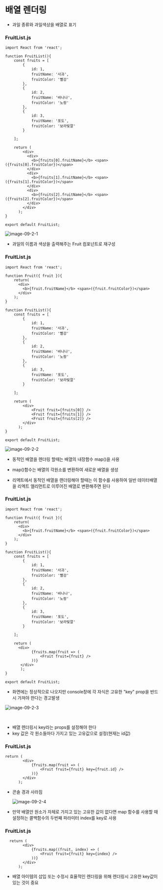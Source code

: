 # 배열 렌더링

- 과일 종류와 과일색상을 배열로 표기

### FruitList.js

```
import React from 'react';

function FruitList(){
    const fruits = [
        {
            id: 1,
            fruitName: '사과',
            fruitColor: '빨강'
        },
        {
            id: 2,
            fruitName: '바나나',
            fruitColor: '노랑'
        },
        {
            id: 3,
            fruitName: '포도',
            fruitColor: '보라빛깔'
        }

    ];

    return (
        <div>
          <div>
            <b>{fruits[0].fruitName}</b> <span> ({fruits[0].fruitColor})</span>
          </div>
          <div>
            <b>{fruits[1].fruitName}</b> <span> ({fruits[1].fruitColor})</span>
          </div>
          <div>
            <b>{fruits[2].fruitName}</b> <span> ({fruits[2].fruitColor})</span>
          </div>
        </div>
      );
}

export default FruitList;
```

 



![image-09-2-1](./resources/image/image-09-2-1.png)





- 과일의 이름과 색상을 출력해주는 Fruit 컴포넌트로 재구성 

###  FruitList.js

```
import React from 'react';

function Fruit({ fruit }){
    return(
      <div>
        <b>{fruit.fruitName}</b> <span>({fruit.fruitColor})</span>
      </div>       
    );
}

function FruitList(){
    const fruits = [
        {
            id: 1,
            fruitName: '사과',
            fruitColor: '빨강'
        },
        {
            id: 2,
            fruitName: '바나나',
            fruitColor: '노랑'
        },
        {
            id: 3,
            fruitName: '포도',
            fruitColor: '보라빛깔'
        }

    ];

    return (
        <div>
            <Fruit fruit={fruits[0]} />
            <Fruit fruit={fruits[1]} />
            <Fruit fruit={fruits[2]} />
        </div>
      );
}

export default FruitList;
```



![image-09-2-2](./resources/image/image-09-2-2.png)





- 동적인 배열을 렌더링 할때는 배열의 내장함수 map()을 사용

- map()함수는 배열의 각원소를 변환하여 새로운 배열을 생성

- 리액트에서 동적인 배열을 랜더링해야 할때는 이 함수를 사용하여 일반 데이터배열을 리엑트 엘리먼트로 이루어진 배열로 변환해주면 된다

  

###  FruitList.js

```
import React from 'react';

function Fruit({ fruit }){
    return(
      <div>
        <b>{fruit.fruitName}</b> <span>({fruit.fruitColor})</span>
      </div>       
    );
}

function FruitList(){
    const fruits = [
        {
            id: 1,
            fruitName: '사과',
            fruitColor: '빨강'
        },
        {
            id: 2,
            fruitName: '바나나',
            fruitColor: '노랑'
        },
        {
            id: 3,
            fruitName: '포도',
            fruitColor: '보라빛깔'
        }

    ];

    return (
      <div>
            {fruits.map(fruit => (
            	<Fruit fruit={fruit} />
            ))}
       </div>      
       );
}

export default FruitList;
```





- 화면에는 정상적으로 나오지만 console창에 각 자식은 고유한 "key" prop을 반드시 가져야 한다는 경고발생

![image-09-2-3](./resources/image/image-09-2-3.png)

 







- 배열 렌더링시 key라는 props를 설정해야 한다
- key 값은 각 원소들마다 가지고 있는 고유값으로 설정(현재는 id값)



###  FruitList.js

```
return (
        <div>
            {fruits.map(fruit => (
            	<Fruit fruit={fruit} key={fruit.id} />
            ))}
        </div>      
      );
```



- 콘솔 경과 사라짐

  ![image-09-2-4](./resources/image/image-09-2-4.png)

  

- 만약 배열안 원소가 자체로 가지고 있는 고유한 값이 없다면 map 함수를 사용할 때 설정하는 콜백함수의 두번째 파라미터 index를 key로 사용

### FruitList.js

```
  return (
        <div>
            {fruits.map((fruit, index) => (
            	<Fruit fruit={fruit} key={index} />
            ))}
        </div>      
      );
```

 

- 배열 아이템의 삽입 또는 수정시 효율적인 렌더링을 위해 렌더링시 고유한 key값이 있는 것이 중요













